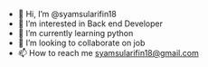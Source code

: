 - 👋 Hi, I’m @syamsularifin18
- 👀 I’m interested in Back end Developer
- 🌱 I’m currently learning python
- 💞️ I’m looking to collaborate on job
- 📫 How to reach me syamsularifin18@gmail.com

<!---
syamsularifin18/syamsularifin18 is a ✨ special ✨ repository because its `README.md` (this file) appears on your GitHub profile.
You can click the Preview link to take a look at your changes.
--->
